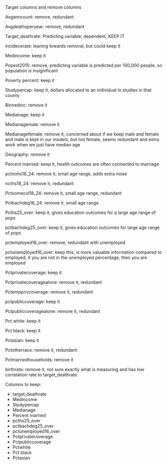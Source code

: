 
Target columns and remove columns

Avganncount:  remove, redundant 

Avgdeathsperyear: remove, redundant

Target_deathrate: Predicting variable, dependent, KEEP IT

incidecerate: leaning towards removal, but could keep it

Medincome: keep it

Popest2015: remove, predicting variable is predicted per 100,000 people, so population is insignificant

Poverty percent: keep it

Studypercap: keep it, dollars allocated to an individual in studies in that county

Binnedinc: remove it

Medianage: keep it

Medianagemale: remove it

Medianagefemale: remove it, concerned about if we keep male and female and male is kept in our models, but not female, seems redundant and extra work when we just have median age

Geography: remove it

Percent married: keep it, health outcomes are often connected to marriage

pctnohs18_24: remove it, small age range, adds extra noise

ncths18_24: remove it, redundant

Pctsomecol18_24: remove it, small age range, redundant

Pctbachdeg18_24: remove it, small age range

Pcths25_over: keep it, gives education outcomes for a large age range of pops

pctbachdeg25_over: keep it, gives education outcomes for large age range of pops

pctemployed16_over: remove, redundant with unemployed

pctunemployed16_over: keep this, is more valuable information compared to employed, it you are not in the unemployed percentage, then you are employed

Pctprivatecoverage: keep it

Pctprivatecoveragealone: remove it, redundant

Pctempprivcoverage: remove it, redundant

pctpubliccoverage: keep it

Pctpubliccoveragealone: remove it, redundant

Pct white: keep it

Pct black: keep it

Pctasian: keep it

Pctotherrace: remove it, redundant

Pctmarriedhouseholds: remove it

birthrate: remove it, not sure exactly what is measuring and has low correlation rate to target_deathrate


Columns to keep:
- target_deathrate
- Medincome
- Studypercap
- Medianage
- Percent married
- pcths25_over
- pctbachdeg25_over
- pctunemployed16_over
- Pctprivatecoverage
- Pctpubliccoverage
- Pctwhite
- Pct black
- Pctasian 
